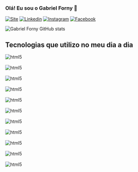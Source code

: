### Olá! Eu sou o Gabriel Forny 👋

[![Site](https://img.shields.io/website?label=gfmtech.com.br&style=for-the-badge&url=https://gfmtech.com.br)](https://gfmtech.com.br)
[![Linkedin](https://img.shields.io/badge/LinkedIn-0077B5?style=for-the-badge&logo=linkedin&logoColor=white)](https://www.linkedin.com/in/gabriel-forny-501439132/)
[![Instagram](https://img.shields.io/badge/Instagram-E4405F?style=for-the-badge&logo=instagram&logoColor=white)](https://www.instagram.com/gabrielforny/)
[![Facebook](https://img.shields.io/badge/Facebook-1877F2?style=for-the-badge&logo=facebook&logoColor=white)](https://www.facebook.com/gf097)

![Gabriel Forny GitHub stats](https://github-readme-stats.vercel.app/api?username=gabrielforny&show_icons=true&theme=highcontrast)
 
 ## Tecnologias que utilizo no meu dia a dia

<div class="d-flex">
  <div style="display: inline_block">
     <img align="center" alt="html5" src="https://img.shields.io/badge/HTML-239120?style=for-the-badge&logo=html5&logoColor=white" />
  </div> 
  <div style="display: inline_block"><br/>
     <img align="center" alt="html5" src="https://img.shields.io/badge/HTML-239120?style=for-the-badge&logo=html5&logoCol" />
  </div> 
  <div style="display: inline_block"><br/>
     <img align="center" alt="html5" src="https://img.shields.io/badge/CSS-239120?&style=for-the-badge&logo=css3&logoColor=white" />
  </div>
 <div style="display: inline_block"><br/>
     <img align="center" alt="html5" src="https://img.shields.io/badge/PHP-777BB4?style=for-the-badge&logo=php&logoColor=white" />
  </div>
  <div style="display: inline_block"><br/>
     <img align="center" alt="html5" src="https://img.shields.io/badge/JavaScript-F7DF1E?style=for-the-badge&logo=javascript&logoColor=black" />
  </div>
  <div style="display: inline_block"><br/>
     <img align="center" alt="html5" src="https://img.shields.io/badge/TypeScript-007ACC?style=for-the-badge&logo=typescript&logoColor=white" />
  </div>
  <div style="display: inline_block"><br/>
     <img align="center" alt="html5" src="https://img.shields.io/badge/C%23-239120?style=for-the-badge&logo=c-sharp&logoColor=white" />
  </div>
  <div style="display: inline_block"><br/>
     <img align="center" alt="html5" src="https://img.shields.io/badge/Python-3776AB?style=for-the-badge&logo=python&logoColor=white" />
  </div>
  <div style="display: inline_block"><br/>
     <img align="center" alt="html5" src="https://img.shields.io/badge/React_Native-20232A?style=for-the-badge&logo=react&logoColor=61DAFB" />
  </div>
   <div style="display: inline_block"><br/>
     <img align="center" alt="html5" src="https://img.shields.io/badge/React-20232A?style=for-the-badge&logo=react&logoColor=61DAFB" />
  </div>
   <div style="display: inline_block"><br/>
     <img align="center" alt="html5" src="https://img.shields.io/badge/Angular-DD0031?style=for-the-badge&logo=angular&logoColor=white" />
  </div>
 </div>
